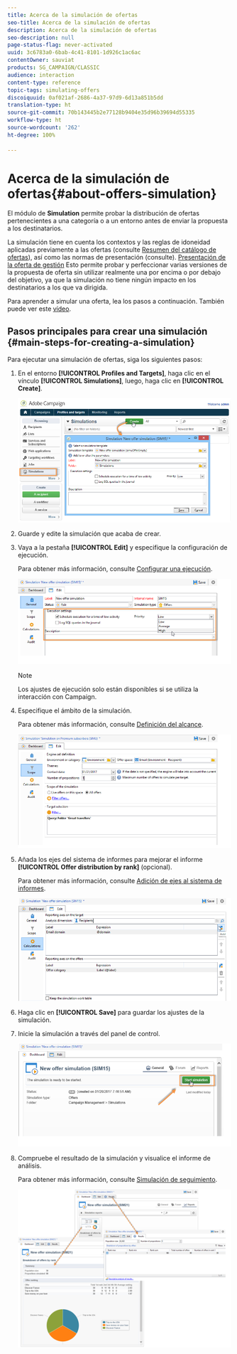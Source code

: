 ```yaml
---
title: Acerca de la simulación de ofertas
seo-title: Acerca de la simulación de ofertas
description: Acerca de la simulación de ofertas
seo-description: null
page-status-flag: never-activated
uuid: 3c6783a0-6bab-4c41-8101-1d926c1ac6ac
contentOwner: sauviat
products: SG_CAMPAIGN/CLASSIC
audience: interaction
content-type: reference
topic-tags: simulating-offers
discoiquuid: 0af021af-2686-4a37-97d9-6d13a851b5dd
translation-type: ht
source-git-commit: 70b143445b2e77128b9404e35d96b39694d55335
workflow-type: ht
source-wordcount: '262'
ht-degree: 100%

---
```



# Acerca de la simulación de ofertas{#about-offers-simulation}

El módulo de **Simulation** permite probar la distribución de ofertas pertenecientes a una categoría o a un entorno antes de enviar la propuesta a los destinatarios.

La simulación tiene en cuenta los contextos y las reglas de idoneidad aplicadas previamente a las ofertas (consulte [Resumen del catálogo de ofertas](../../interaction/using/offer-catalog-overview.md)), así como las normas de presentación (consulte). [Presentación de la oferta de gestión](../../interaction/using/managing-offer-presentation.md) Esto permite probar y perfeccionar varias versiones de la propuesta de oferta sin utilizar realmente una por encima o por debajo del objetivo, ya que la simulación no tiene ningún impacto en los destinatarios a los que va dirigida.

Para aprender a simular una oferta, lea los pasos a continuación. También puede ver este [vídeo](https://helpx.adobe.com/campaign/classic/how-to/simulate-offer-in-acv6.html?playlist=/ccx/v1/collection/product/campaign/classic/segment/digital-marketers/explevel/intermediate/applaunch/introduction/collection.ccx.js&amp;ref=helpx.adobe.com).

## Pasos principales para crear una simulación {#main-steps-for-creating-a-simulation}

Para ejecutar una simulación de ofertas, siga los siguientes pasos:

1. En el entorno **[!UICONTROL Profiles and Targets]**, haga clic en el vínculo **[!UICONTROL Simulations]**, luego, haga clic en **[!UICONTROL Create]**.

   ![](assets/offer_simulation_001.png)

1. Guarde y edite la simulación que acaba de crear.
1. Vaya a la pestaña **[!UICONTROL Edit]** y especifique la configuración de ejecución.

   Para obtener más información, consulte [Configurar una ejecución](../../interaction/using/execution-settings.md).

   ![](assets/offer_simulation_003.png)

   >[!NOTE]
   >
   >Los ajustes de ejecución solo están disponibles si se utiliza la interacción con Campaign.

1. Especifique el ámbito de la simulación.

   Para obtener más información, consulte [Definición del alcance](../../interaction/using/simulation-scope.md#definition-of-the-scope).

   ![](assets/offer_simulation_004.png)

1. Añada los ejes del sistema de informes para mejorar el informe **[!UICONTROL Offer distribution by rank]** (opcional).

   Para obtener más información, consulte [Adición de ejes al sistema de informes](../../interaction/using/simulation-scope.md#adding-reporting-axes).

   ![](assets/offer_simulation_005.png)

1. Haga clic en **[!UICONTROL Save]** para guardar los ajustes de la simulación.
1. Inicie la simulación a través del panel de control.

   ![](assets/offer_simulation_006.png)

1. Compruebe el resultado de la simulación y visualice el informe de análisis.

   Para obtener más información, consulte [Simulación de seguimiento](../../interaction/using/simulation-tracking.md).

   ![](assets/offer_simulation_007.png)
